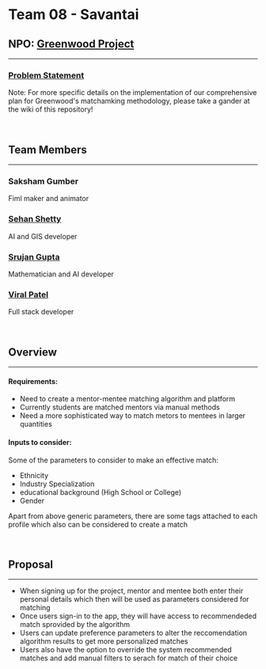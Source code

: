 # Team 08 - Savantai

## NPO: [Greenwood Project](http://greenwoodproject.org/)
----

### [Problem Statement](https://www.ohack.org/hackathon/non-profits#h.md91u6f5t17s)

Note: For more specific details on the implementation of our comprehensive plan for Greenwood's matchamking methodology, please take a gander at the wiki of this repository!

<br />

## Team Members
----
### Saksham Gumber
Fiml maker and animator

### [Sehan Shetty](https://github.com/yttehs123)
AI and GIS developer

### [Srujan Gupta](https://github.com/notsrujangupta)
Mathematician and AI developer

### [Viral Patel](https://github.com/patelviralb)
Full stack developer



<br />

## Overview
----
#### **Requirements:**
- Need to create a mentor-mentee matching algorithm and platform
- Currently students are matched mentors via manual methods
- Need a more sophisticated way to match metors to mentees in larger quantities

#### **Inputs to consider:**
Some of the parameters to consider to make an effective match:

- Ethnicity
- Industry Specialization
- educational background (High School or College)
- Gender

Apart from above generic parameters, there are some tags attached to each profile which also can be considered to create a match

<br />

## Proposal
----
- When signing up for the project, mentor and mentee both enter their personal details which then will be used as parameters considered for matching
- Once users sign-in to the app, they will have access to recommendeded match sprovided by the algorithm
- Users can update preference parameters to alter the reccomendation algorithm results to get more personalized matches
- Users also have the option to override the system recommended matches and add manual filters to serach for match of their choice
